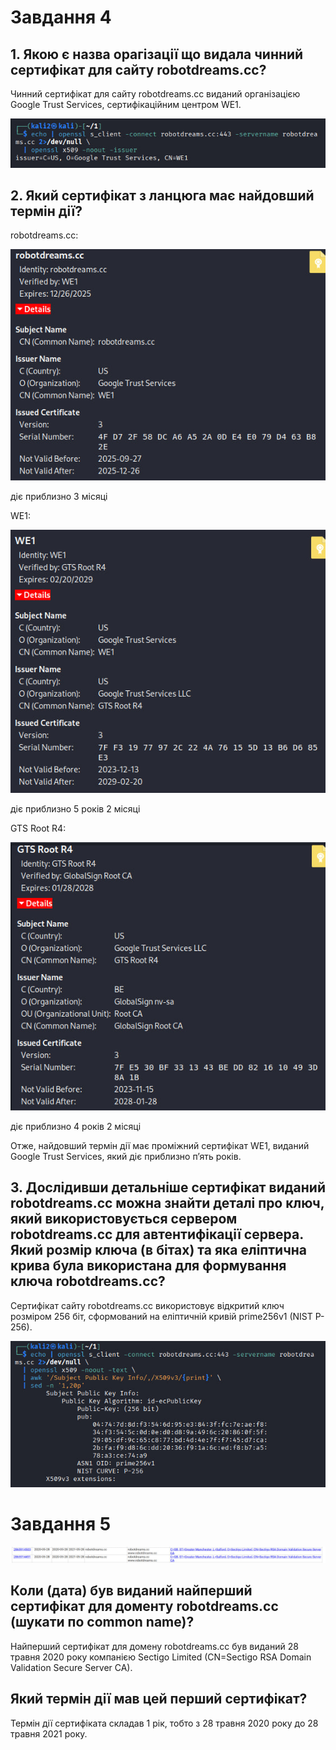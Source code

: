 # Завдання 4

## 1. Якою є назва орагізації що видала чинний сертифікат для сайту robotdreams.cc?

Чинний сертифікат для сайту robotdreams.cc виданий організацією Google Trust Services, сертифікаційним центром WE1.

![photo](photo/photo_1.jpg)

## 2. Який сертифікат з ланцюга має найдовший термін дії?

robotdreams.cc:

![photo](photo/photo_3.jpg)

діє приблизно 3 місяці

WE1:

![photo](photo/photo_2.jpg)

діє приблизно 5 років 2 місяці

GTS Root R4:

![photo](photo/photo_4.jpg)

діє приблизно 4 років 2 місяці

Отже, найдовший термін дії має проміжний сертифікат WE1, виданий Google Trust Services, який діє приблизно п’ять років.


## 3. Дослідивши детальніше сертифікат виданий robotdreams.cc можна знайти деталі про ключ, який використовується сервером robotdreams.cc для автентифікації сервера. Який розмір ключа (в бітах) та яка еліптична крива була використана для формування ключа robotdreams.cc?

Сертифікат сайту robotdreams.cc використовує відкритий ключ розміром 256 біт, сформований на еліптичній кривій prime256v1 (NIST P-256).

![photo](photo/photo_5.jpg)

# Завдання 5

![photo](photo/photo_6.jpg)

## Коли (дата) був виданий найперший сертифікат для доменту robotdreams.cc (шукати по common name)?

Найперший сертифікат для домену robotdreams.cc був виданий 28 травня 2020 року компанією Sectigo Limited (CN=Sectigo RSA Domain Validation Secure Server CA).


## Який термін дії мав цей перший сертифікат?

Термін дії сертифіката складав 1 рік, тобто з 28 травня 2020 року до 28 травня 2021 року.